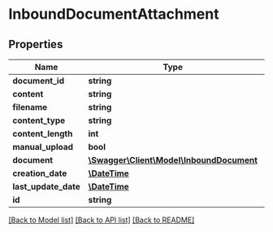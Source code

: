 # InboundDocumentAttachment

## Properties
Name | Type | Description | Notes
------------ | ------------- | ------------- | -------------
**document_id** | **string** |  | [optional] 
**content** | **string** |  | [optional] 
**filename** | **string** |  | [optional] 
**content_type** | **string** |  | [optional] 
**content_length** | **int** |  | [optional] 
**manual_upload** | **bool** |  | [optional] 
**document** | [**\Swagger\Client\Model\InboundDocument**](InboundDocument.md) |  | [optional] 
**creation_date** | [**\DateTime**](\DateTime.md) |  | [optional] 
**last_update_date** | [**\DateTime**](\DateTime.md) |  | [optional] 
**id** | **string** |  | [optional] 

[[Back to Model list]](../README.md#documentation-for-models) [[Back to API list]](../README.md#documentation-for-api-endpoints) [[Back to README]](../README.md)


